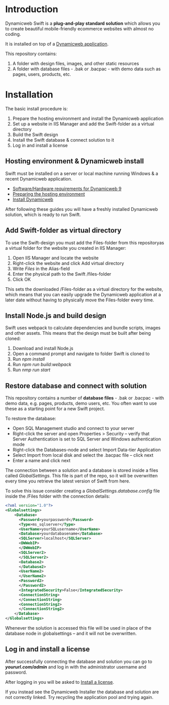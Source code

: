 
# Introduction  

Dynamicweb Swift is a **plug-and-play standard solution** which allows you to create beautiful mobile-friendly ecommerce websites with almost no coding.  

It is installed on top of a [Dynamicweb application](https://doc.dynamicweb.com/get-started/introduction).

This repository contains:

1. A folder with design files, images, and other static resources
2. A folder with database files - .bak or .bacpac - with demo data such as pages, users, products, etc.

# Installation

The basic install procedure is:

1. Prepare the hosting environment and install the Dynamicweb application
2. Set up a website in IIS Manager and add the Swift-folder as a virtual directory
3. Build the Swift design
4. Install the Swift database & connect solution to it
5. Log in and install a license

## Hosting environment & Dynamicweb install

Swift must be installed on a server or local machine running Windows & a recent Dynamicweb application.

* [Software/Hardware requirements for Dynamicweb 9](https://doc.dynamicweb.com/get-started/introduction/requirements/requirements-dw9#2171)
* [Preparing the hosting environment](https://doc.dynamicweb.com/get-started/introduction/installation/hosting-environment "Preparing the hosting environment")
* [Install Dynamicweb](https://doc.dynamicweb.com/get-started/introduction/installation/installing-dynamicweb "Install Dynamicweb")

After following these guides you will have a freshly installed Dynamicweb solution, which is ready to run Swift.

## Add Swift-folder as virtual directory

To use the Swift-design you must add the Files-folder from this repositoryas a virtual folder for the website you created in IIS Manager:

1. Open IIS Manager and locate the website
2. Right-click the website and click Add virtual directory
3. Write *Files* in the Alias-field
4. Enter the physical path to the Swift /files-folder
5. Click OK

This sets the downloaded /Files-folder as a virtual directory for the website, which means that you can easily upgrade the Dynamicweb application at a later date without having to physically move the Files-folder every time.

## Install Node.js and build design

Swift uses webpack to calculate dependencies and bundle scripts, images and other assets. This means that the design must be built after being cloned:

1. Download and install Node.js
2. Open a command prompt and navigate to folder Swift is cloned to
3. Run *npm install*
4. Run *npm run build:webpack*
5. Run *nmp run start*

## Restore database and connect with solution

This repository contains a number of **database files** - .bak or .bacpac - with demo data, e.g. pages, products, demo users, etc.  You often want to use these as a starting point for a new Swift project.

To restore the database:

* Open SQL Management studio and connect to your server
* Right-click the server and open Properties > Security – verify that Server Authentication is set to SQL Server and Windows authentication mode
* Right-click the Databases-node and select Import Data-tier Application
* Select Import from local disk and select the .bacpac file – click next
* Enter a name and click next

The connection between a solution and a database is stored inside a files called *GlobalSettings*. This file is part of the repo, so it will be overwritten every time you retrieve the latest version of Swift from here.

To solve this issue consider creating a *GlobalSettings.database.config* file inside the /Files folder with the connection details:

```xml
<?xml version="1.0"?>
<Globalsettings>
    <Database>
      <Password>yourpassword</Password>
      <Type>ms_sqlserver</Type>
      <UserName>yourSQLusername</UserName>
      <Database>yourdatabasename</Database>
      <SQLServer>localhost</SQLServer>
      <DWWebIP>
      </DWWebIP>
      <SQLServer2>
      </SQLServer2>
      <Database2>
      </Database2>
      <UserName2>
      </UserName2>
      <Password2>
      </Password2>
      <IntegratedSecurity>False</IntegratedSecurity>
      <ConnectionString>
      </ConnectionString>
      <ConnectionString2>
      </ConnectionString2>
    </Database>
</Globalsettings>
```

Whenever the solution is accessed this file will be used in place of the database node in globalsettings – and it will not be overwritten.

## Log in and install a license

After successfully connecting the database and solution you can go to ***yoururl.com/admin*** and log in with the administrator username and password.

After logging in you will be asked to [Install a license](https://doc.dynamicweb.com/get-started/introduction/installation/installing-a-license "Install a license").  

If you instead see the Dynamicweb Installer the database and solution are not correctly linked. Try recycling the application pool and trying again.

